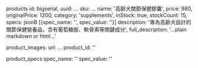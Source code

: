 products
  id: bigserial,
  uuid: ...
  sku: ...
  name: '高齡犬關節保健膠囊',
  price: 980,
  originalPrice: 1200,
  category: 'supplements',
  inStock: true,
  stockCount: 15,
  specs: jsonB [{spec_name: '', spec_value: ''}]
  description: '專為高齡犬設計的關節保健營養品，含有葡萄糖胺、軟骨素等關鍵成分',
  full_description: '...plain markdown or html...'

product_images:
  url: ...
  product_id: ''

product_specs
  spec_name: ''
  spec_value: ''
